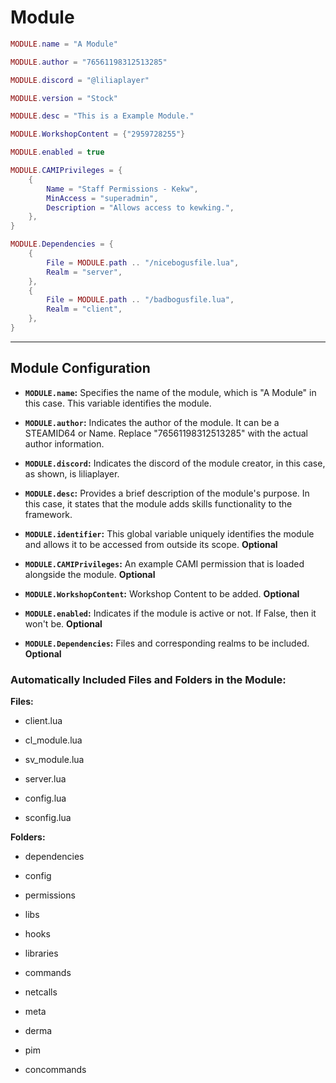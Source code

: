 # Module

```lua
MODULE.name = "A Module"

MODULE.author = "76561198312513285"

MODULE.discord = "@liliaplayer"

MODULE.version = "Stock"

MODULE.desc = "This is a Example Module."

MODULE.WorkshopContent = {"2959728255"}

MODULE.enabled = true

MODULE.CAMIPrivileges = {
    {
        Name = "Staff Permissions - Kekw",
        MinAccess = "superadmin",
        Description = "Allows access to kewking.",
    },
}

MODULE.Dependencies = {
    {
        File = MODULE.path .. "/nicebogusfile.lua",
        Realm = "server",
    },
    {
        File = MODULE.path .. "/badbogusfile.lua",
        Realm = "client",
    },
}
```

---

## Module Configuration

-   **`MODULE.name`:** Specifies the name of the module, which is "A Module" in this case. This variable identifies the module.

-   **`MODULE.author`:** Indicates the author of the module. It can be a STEAMID64 or Name. Replace "76561198312513285" with the actual author information.

-   **`MODULE.discord`:** Indicates the discord of the module creator, in this case, as shown, is liliaplayer.

-   **`MODULE.desc`:** Provides a brief description of the module's purpose. In this case, it states that the module adds skills functionality to the framework.

-   **`MODULE.identifier`:** This global variable uniquely identifies the module and allows it to be accessed from outside its scope. **Optional**

-   **`MODULE.CAMIPrivileges`:** An example CAMI permission that is loaded alongside the module. **Optional**

-   **`MODULE.WorkshopContent`:** Workshop Content to be added. **Optional**

-   **`MODULE.enabled`:** Indicates if the module is active or not. If False, then it won't be. **Optional**

-   **`MODULE.Dependencies`:** Files and corresponding realms to be included. **Optional**

### Automatically Included Files and Folders in the Module:

**Files:**

-   client.lua

-   cl_module.lua

-   sv_module.lua

-   server.lua

-   config.lua

-   sconfig.lua

**Folders:**

-   dependencies

-   config
-   permissions

-   libs

-   hooks

-   libraries

-   commands

-   netcalls

-   meta

-   derma

-   pim

-   concommands

